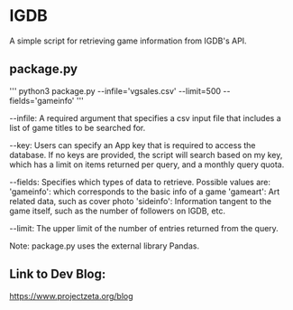 # IGDB
A simple script for retrieving game information from IGDB's API.

## package.py
'''
python3 package.py --infile='vgsales.csv' --limit=500 --fields='gameinfo'
'''

--infile:
    A required argument that specifies a csv input file that includes a list of game titles to be searched for. 

--key:
    Users can specify an App key that is required to access the database. If no keys are provided, the script will search based on my key,     which has a limit on items returned per query, and a monthly query quota.

--fields:
  Specifies which types of data to retrieve. Possible values are:
    'gameinfo': which corresponds to the basic info of a game
    'gameart': Art related data, such as cover photo
    'sideinfo': Information tangent to the game itself, such as the number of followers on IGDB, etc.

--limit:
  The upper limit of the number of entries returned from the query.


Note: 
  package.py uses the external library Pandas.

## Link to Dev Blog:
https://www.projectzeta.org/blog
